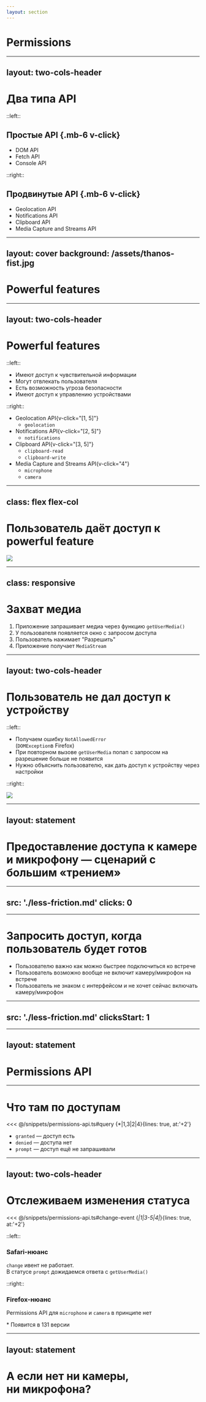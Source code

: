 ```yaml
---
layout: section
---
```


# Permissions

<!-- Перейдем к обсуждению разрешению -->

---
layout: two-cols-header
---

# Два типа API

::left::


## Простые API {.mb-6 v-click}

<v-clicks>

- DOM API
- Fetch API
- Console API

</v-clicks>


::right::

## Продвинутые API {.mb-6 v-click}

<v-clicks>

- Geolocation API 
- Notifications API 
- Clipboard API 
- Media Capture and Streams API 

</v-clicks>

<!-- quote -->

---
layout: cover
background: /assets/thanos-fist.jpg
---

# Powerful features

<style>
  .slidev-layout h1 {
    @apply text-8xl;
  }
</style>

---
layout: two-cols-header
---

# Powerful features

::left::

<v-clicks>

- Имеют доступ к чувствительной информации
- Могут отвлекать пользователя
- Есть возможность угроза безопасности
- Имеют доступ к управлению устройствами

</v-clicks>

::right::

- Geolocation API{v-click="[1, 5]"} 
  - `geolocation`
- Notifications API{v-click="[2, 5]"}
  - `notifications`
- Clipboard API{v-click="[3, 5]"}
  - `clipboard-read`
  - `clipboard-write`
- Media Capture and Streams API{v-click="4"}
  - `microphone`
  - `camera`

<style>
  .slidev-layout {
    @apply gap-x-6;
  }
  </style>


---
class: flex flex-col
---

# Пользователь даёт доступ к powerful feature

<Image src="/assets/granting-permissions.png" />

<!--
TODO: Поправить мем - сделать побольше картинку и поставить её повыше
-->

---
class: responsive
---

# Захват медиа

<div class="number-blocks" v-click="5">
<v-clicks>

1. Приложение запрашивает медиа через функцию `getUserMedia()`
2. У пользователя появляется окно с запросом доступа
3. Пользователь нажимает "Разрешить" 
4. Приложение получает `MediaStream`

</v-clicks>
</div>

 <style>
  .number-blocks.slidev-vclick-hidden {
    opacity: 1 !important;
  }
  .number-blocks.slidev-vclick-current li:not(:nth-child(3)) {
    opacity: 0;
  }

  </style>

---
layout: two-cols-header
---

# Пользователь не дал доступ к устройству

::left::
<v-clicks>

- Получаем ошибку `NotAllowedError` <br> (`DOMException`в Firefox)
- При повторном вызове `getUserMedia` попап с запросом на разрешение больше не&nbsp;появится
- Нужно объяснить пользователю, как дать доступ к устройству через настройки

</v-clicks>

::right::

<Image v-after src="/assets/permission-explainer.png" />

<style>
  .two-cols-header {
    @apply gap-x-4;
  }
</style>

<!--
Нужно поддерживать отображение всех иконок, чтобы показать пользователю
-->

---
layout: statement
---

# Предоставление доступа к&nbsp;камере и микрофону — сценарий с большим «трением»

---
src: './less-friction.md'
clicks: 0
---

---

# Запросить доступ, когда пользователь будет готов

<div class="grid grid-cols-[1fr_minmax(260px,_30%)] grid-rows-1 gap-x-8 max-w-full overflow-hidden">  

<v-clicks>

- Пользователю важно как можно быстрее подключиться ко встрече
- Пользователь возможно вообще не включит камеру/микрофон на встрече
- Пользователь не знаком с интерфейсом и не хочет сейчас включать камеру/микрофон

</v-clicks>

<SlidevVideo class="h-full rounded-xl object-contain" autoplay muted loop>
  <source src="/assets/no-update-no-issues.mp4" type="video/mp4">
</SlidevVideo>
</div>

<!--
TODO: Четче сформулировать речь по слайду
-->

---
src: './less-friction.md'
clicksStart: 1
---

--- 
layout: statement
---

# Permissions API

<!-- В этом нам поможет пермишнс апи -->

---

# Что там по доступам

<div v-click="1" class="mb-8">
<<< @/snippets/permissions-api.ts#query {*|1,3|2|4}{lines: true, at:'+2'}
</div>

<v-clicks> 

- `granted` — доступ есть
- `denied` — доступа нет
- `prompt` — доступ ещё не запрашивали

</v-clicks>

---
layout: two-cols-header
---

# Отслеживаем изменения статуса

<div v-click="1" class="mb-6">

<<< @/snippets/permissions-api.ts#change-event {*|1|3-5|4|*}{lines: true, at:'+2'}

</div>

::left::

<div v-click class="blue-block h-full">

### Safari-нюанс

`change` ивент не работает.<br>
В&nbsp;статусе `prompt` дожидаемся ответа с&nbsp;`getUserMedia()`

</div>

::right::

<div v-click class="yellow-block h-full">

### Firefox-нюанс

Permissions API для `microphone` и `camera` в принципе нет

<div v-click="8"> 
* Появится в 131 версии
</div>
</div>

<style>
  .slidev-layout {
    @apply gap-x-10 gap-y-7;
  }
</style>

<!--
TODO: Написать пару слов про то, что состояния granted и denied конечные
-->

---
layout: statement
---

# А если нет ни камеры, ни&nbsp;микрофона?
